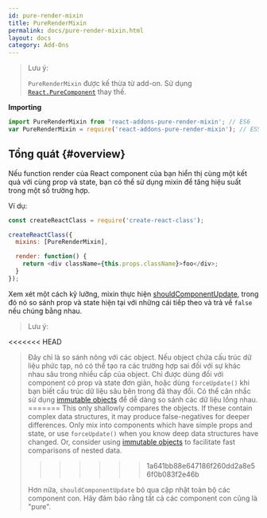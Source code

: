 ```yaml
---
id: pure-render-mixin
title: PureRenderMixin
permalink: docs/pure-render-mixin.html
layout: docs
category: Add-Ons
---
```


> Lưu ý:
>
> `PureRenderMixin` được kế thừa từ add-on. Sử dụng [`React.PureComponent`](/docs/react-api.html#reactpurecomponent) thay thế.

**Importing**

```javascript
import PureRenderMixin from 'react-addons-pure-render-mixin'; // ES6
var PureRenderMixin = require('react-addons-pure-render-mixin'); // ES5 với npm
```

## Tổng quát {#overview}

Nếu function render của React component của bạn hiển thị cùng một kết quả với cùng prop và state, bạn có thể sử dụng mixin để tăng hiệu suất trong một số trường hợp.

Ví dụ:

```js
const createReactClass = require('create-react-class');

createReactClass({
  mixins: [PureRenderMixin],

  render: function() {
    return <div className={this.props.className}>foo</div>;
  }
});
```

Xem xét một cách kỹ lưỡng, mixin thực hiện [shouldComponentUpdate](/docs/component-specs.html#updating-shouldcomponentupdate), trong đó nó so sánh prop và state hiện tại với những cái tiếp theo và trả về `false` nếu chúng bằng nhau.

> Lưu ý:
>
<<<<<<< HEAD
> Đây chỉ là so sánh nông với các object. Nếu object chứa cấu trúc dữ liệu phức tạp, nó có thể tạo ra các trường hợp sai đối với sự khác nhau sâu trong nhiều cấp của object. Chỉ được dùng đối với component có prop và state đơn giản, hoặc dùng `forceUpdate()` khi bạn biết cấu trúc dữ liệu sâu bên trong đã thay đổi. Có thể cân nhắc sử dụng [immutable objects](https://facebook.github.io/immutable-js/) để dễ dàng so sánh các dữ liệu lồng nhau.
=======
> This only shallowly compares the objects. If these contain complex data structures, it may produce false-negatives for deeper differences. Only mix into components which have simple props and state, or use `forceUpdate()` when you know deep data structures have changed. Or, consider using [immutable objects](https://immutable-js.com/) to facilitate fast comparisons of nested data.
>>>>>>> 1a641bb88e647186f260dd2a8e56f0b083f2e46b
>
> Hơn nữa, `shouldComponentUpdate` bỏ qua cập nhật toàn bộ các component con. Hãy đảm bảo rằng tất cả các component con cũng là "pure".
